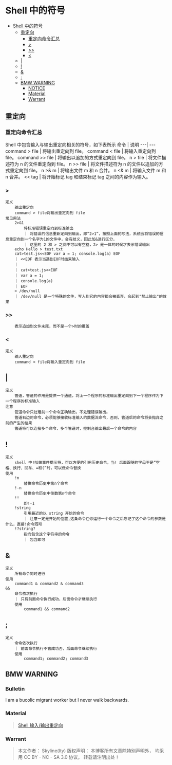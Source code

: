 # Shell 中的符号

<!-- @import "[TOC]" {cmd="toc" depthFrom=1 depthTo=6 orderedList=false} -->

<!-- code_chunk_output -->

- [Shell 中的符号](#shell-中的符号)
  - [重定向](#重定向)
    - [重定向命令汇总](#重定向命令汇总)
    - [>](#)
    - [>>](#-1)
    - [<](#-2)
  - [|](#-3)
  - [!](#-4)
  - [&](#-5)
  - [;](#-6)
  - [BMW WARNING](#bmw-warning)
    - [NOTICE](#notice)
    - [Material](#Material)
    - [Warrant](#Warrant)

<!-- /code_chunk_output -->

## 重定向

### 重定向命令汇总

Shell 中包含输入与输出重定向相关的符号，如下表所示
命令 | 说明
---| ---
command > file | 将输出重定向到 file。
command < file | 将输入重定向到 file。
command >> file | 将输出以追加的方式重定向到 file。
n > file | 将文件描述符为 n 的文件重定向到 file。
n >> file | 将文件描述符为 n 的文件以追加的方式重定向到 file。
n >& m | 将输出文件 m 和 n 合并。
n <& m | 将输入文件 m 和 n 合并。
<< tag | 将开始标记 tag 和结束标记 tag 之间的内容作为输入。

### >

    定义
        输出重定向
        command > file将输出重定向到 file
    常见用法
        2>&1
            将标准错误重定向到标准输出
            ｜ 将错误的信息重新定向到输出，即”2>1”，按照上面的写法，系统会将错误的信息重定向到一个名字为1的文件中，会有歧义，因此加&进行区分，
            ｜ 这里的 2 和 > 之间不可以有空格，2> 是一体的时候才表示错误输出​
        echo Hello > test.txt
        cat>test.js<<EOF var a = 1; console.log(a) EOF
        ｜ ​​<<EOF 表示当遇到EOF时结束输入​​​
        ｜
        ｜ cat>test.js<<EOF
        ｜ var a = 1;
        ｜ console.log(a)​
        ｜ EOF​​
        > /dev/null
        ｜ /dev/null 是一个特殊的文件，写入到它的内容都会被丢弃，会起到"禁止输出"的效果

### >>

        表示追加到文件末尾，而不是一个>时的覆盖

### <

    定义
        输入重定向
        command < file将输入重定向到 file

## |

    定义
        管道，管道的作用是提供一个通道，将上一个程序的标准输出重定向到下一个程序作为下一个程序的标准输入
    注意
        管道命令只处理前一个命令正确输出，不处理错误输出。
        管道右边的命令，必须能够接收标准输入的数据流命令，否则，管道后的命令将会抛弃之前的产生的结果
        管道符可以连接多个命令，多个管道时，控制台输出最后一个命令的内容

## !

    定义
        shell 中!叫做事件提示符，可以方便的引用历史命令，当! 后面跟随的字母不是“空格、换行、回车、=和(”时，可以做命令替换
    使用
        !n
            替换命令历史中第n个命令
        !-n
            替换命令历史中倒数第n个命令
        !!
            即!-1
        !string
            引用最近的以 string 开始的命令
            ｜ 注意一定是开始的位置,这条命令在你运行一个命令之后忘记了这个命令的参数是什么，直接!命令既可​​
        !?string?
            指向包含这个字符串的命令
            ｜ 包含即可

## &

    定义
        所有命令同时进行
    使用
        command1 & command2 & command3
    &&
        命令依次执行
        ｜ 只有前面命令执行成功，后面命令才继续执行
        使用
            command1 && command2

## ;

    定义
        命令依次执行
        ｜ 前面命令执行不管成功否，后面命令继续执行
        使用
            command1; command2; command3

## BMW WARNING

### Bulletin

I am a bucolic migrant worker but I never walk backwards.

### Material

> [Shell 输入/输出重定向](https://www.runoob.com/linux/linux-shell-io-redirections.html)

### Warrant

> 本文作者： Skyline(lty)
> 版权声明： 本博客所有文章除特别声明外， 均采用 CC BY - NC - SA 3.0 协议。 转载请注明出处！
